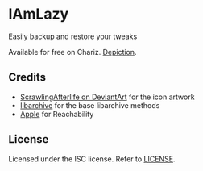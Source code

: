 # IAmLazy
Easily backup and restore your tweaks

Available for free on Chariz. [Depiction](https://chariz.com/get/iamlazy).

## Credits
- [ScrawlingAfterlife on DeviantArt](https://www.deviantart.com/scrawlingafterlife/art/Snorlax-342569288) for the icon artwork
- [libarchive](https://github.com/libarchive/libarchive/wiki/Examples) for the base libarchive methods
- [Apple](https://developer.apple.com/library/archive/samplecode/Reachability/) for Reachability

## License
Licensed under the ISC license. Refer to [LICENSE](LICENSE).
